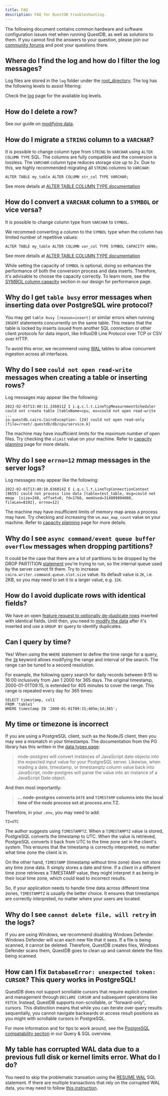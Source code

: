 ```yaml
---
title: FAQ
description: FAQ for QuestDB troubleshooting.
---
```


The following document contains common hardware and software configuration
issues met when running QuestDB, as well as solutions to them. If you cannot
find the answers to your question, please join our
[community forums](https://community.questdb.com/) and post your questions there.

## Where do I find the log and how do I filter the log messages?

Log files are stored in the `log` folder under the
[root_directory](/docs/concept/root-directory-structure/). The log has the
following levels to assist filtering:

Check the [log](/docs/operations/logging-metrics/) page for the available log levels.

## How do I delete a row?

See our guide on [modifying data](/docs/guides/modifying-data/).

## How do I migrate a `STRING` column to a `VARCHAR`?

It is possible to change column type from `STRING` to `VARCHAR` using
`ALTER COLUMN TYPE` SQL. The columns are fully compatible and the conversion is
lossless. The `VARCHAR` column type reduces storage size up to 2x. Due to this,
we highly recommended migrating all `STRING` columns to `VARCHAR`:

```questdb-sql
ALTER TABLE my_table ALTER COLUMN str_col TYPE VARCHAR;
```

See more details at
[ALTER TABLE COLUMN TYPE documentation](/docs/reference/sql/alter-table-change-column-type/)

## How do I convert a `VARCHAR` column to a `SYMBOL` or vice versa?

It is possible to change column type from `VARCHAR` to `SYMBOL`.

We recommed converting a column to the `SYMBOL` type when the column has limited
number of repetitive values:

```questdb-sql
ALTER TABLE my_table ALTER COLUMN var_col TYPE SYMBOL CAPACITY 4096;
```

See more details at
[ALTER TABLE COLUMN TYPE documentation](/docs/reference/sql/alter-table-change-column-type/)

While setting the capacity of `SYMBOL` is optional, doing so enhances the
performance of both the conversion process and data inserts. Therefore, it's
advisable to choose the capacity correctly. To learn more, see the
[SYMBOL column capacity](/docs/operations/design-for-performance/#symbol-caching)
section in our design for performance page.

## Why do I get `table busy` error messages when inserting data over PostgreSQL wire protocol?

You may get `table busy [reason=insert]` or similar errors when running `INSERT`
statements concurrently on the same table. This means that the table is locked
by inserts issued from another SQL connection or other client protocols for data
import, like InfluxDB Line Protocol over TCP or CSV over HTTP.

To avoid this error, we recommend using [WAL](/docs/concept/write-ahead-log/)
tables to allow concurrent ingestion across all interfaces.

## Why do I see `could not open read-write` messages when creating a table or inserting rows?

Log messages may appear like the following:

```
2022-02-01T13:40:11.336011Z I i.q.c.l.t.LineTcpMeasurementScheduler could not create table [tableName=cpu, ex=could not open read-write
...
io.questdb.cairo.CairoException: [24] could not open read-only [file=/root/.questdb/db/cpu/service.k]
```

The machine may have insufficient limits for the maximum number of open files.
Try checking the `ulimit` value on your machine. Refer to
[capacity planning](/docs/operations/capacity-planning/#maximum-open-files) page
for more details.

## Why do I see `errno=12` mmap messages in the server logs?

Log messages may appear like the following:

```
2022-02-01T13:40:10.636014Z E i.q.c.l.t.LineTcpConnectionContext [8655] could not process line data [table=test_table, msg=could not mmap  [size=248, offset=0, fd=1766, memUsed=314809894008, fileLen=8192], errno=12]
```

The machine may have insufficient limits of memory map areas a process may have.
Try checking and increasing the `vm.max_map_count` value on your machine. Refer
to
[capacity planning](/docs/operations/capacity-planning/#max-virtual-memory-areas-limit)
page for more details.

## Why do I see `async command/event queue buffer overflow` messages when dropping partitions?

It could be the case that there are a lot of partitions to be dropped by the
DROP PARTITION [statement](/docs/reference/sql/alter-table-drop-partition)
you're trying to run, so the internal queue used by the server cannot fit them.
Try to increase `cairo.writer.command.queue.slot.size` value. Its default value
is `2K`, i.e. 2KB, so you may need to set it to a larger value, e.g. `32K`.

## How do I avoid duplicate rows with identical fields?

We have an open
[feature request to optionally de-duplicate rows](https://github.com/questdb/roadmap/issues/3)
inserted with identical fields. Until then, you need to
[modify the data](/docs/guides/modifying-data/) after it's inserted and use a
`GROUP BY` query to identify duplicates.

## Can I query by time?

Yes! When using the `WHERE` statement to define the time range for a query, the
[`IN`](/docs/reference/sql/where/#time-range-with-modifier) keyword allows
modifying the range and interval of the search. The range can be tuned to a
second resolution.

For example, the following query search for daily records between 9:15 to 16:00
inclusively from Jan 1 2000 for 365 days. The original timestamp,
2000-01-01T09:15, is extended for 405 minutes to cover the range. This range is
repeated every day for 365 times:

```questdb-sql
SELECT timestamp, col1
FROM 'table1'
WHERE timestamp IN '2000-01-01T09:15;405m;1d;365';
```

## My time or timezone is incorrect

If you are using a PostgreSQL client, such as the NodeJS client, then you may
see a mismatch in your timestamps. The documentation from the PG library has
this written in the [data types page](https://node-postgres.com/features/types):

> node-postgres will convert instances of JavaScript date objects into the
> expected input value for your PostgreSQL server. Likewise, when reading a
> date, timestamp, or timestamptz column value back into JavaScript,
> node-postgres will parse the value into an instance of a JavaScript Date
> object.

And then most importantly:

> **... node-postgres converts `DATE` and `TIMESTAMP` columns into the local
> time of the node process set at process.env.TZ.**

Therefore, in your `.env`, you may need to add:

```shell
TZ=UTC
```

The author suggests using `TIMESTAMPTZ`. When a `TIMESTAMPTZ` value is stored,
PostgreSQL converts the timestamp to UTC. When the value is retrieved,
PostgreSQL converts it back from UTC to the time zone set in the client's
system. This ensures that the timestamp is correctly interpreted, no matter what
time zone the client is in.

On the other hand, `TIMESTAMP` (timestamp without time zone) does not store any
time zone data. It simply stores a date and time. If a client in a different
time zone retrieves a TIMESTAMP value, they might interpret it as being in their
local time zone, which could lead to incorrect results.

So, if your application needs to handle time data across different time zones,
`TIMESTAMPTZ` is usually the better choice. It ensures that timestamps are
correctly interpreted, no matter where your users are located.

## Why do I see `cannot delete file, will retry` in the logs?

If you are using Windows, we recommend disabling Windows Defender. Windows
Defender will scan each new file that it sees. If a file is being scanned, it
cannot be deleted. Therefore, QuestDB creates files, Windows Defender scans
them, QuestDB goes to clean up and cannot delete the files being scanned.

## How can I fix `DatabaseError: unexpected token: CURSOR`? This query works in PostgreSQL!

QuestDB does not support scrollable cursors that require explicit creation and
management through `DECLARE CURSOR` and subsequent operations like `FETCH`.
Instead, QuestDB supports non-scrollable, or "forward-only", cursors. This
distinction means that while you can iterate over query results sequentially,
you cannot navigate backwards or access result positions as you might with
scrollable cursors in PostgreSQL.

For more information and for tips to work around, see the
[PostgreSQL compatability seciton](/docs/reference/sql/overview/#postgresql-compatibility)
in our Query & SQL overview.

## My table has corrupted WAL data due to a previous full disk or kernel limits error. What do I do?

You need to skip the problematic transation using the [RESUME WAL](/docs/reference/sql/alter-table-resume-wal/) SQL statement. If there are multiple transactions that rely on the corrupted WAL data, you may need to follow [this instruction](/docs/reference/sql/alter-table-resume-wal/#diagnosing-corrupted-wal-transactions).
